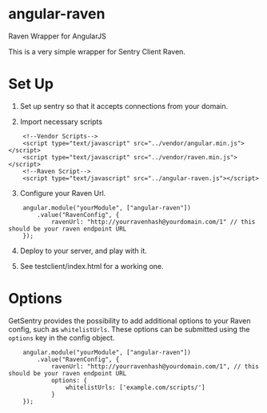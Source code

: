 angular-raven
=============

Raven Wrapper for AngularJS

This is a very simple wrapper for Sentry Client Raven.

Set Up
======

1. Set up sentry so that it accepts connections from your domain.

2. Import necessary scripts
```
    <!--Vendor Scripts-->
    <script type="text/javascript" src="../vendor/angular.min.js"></script>
    <script type="text/javascript" src="../vendor/raven.min.js"></script>
    <!--Raven Script-->
    <script type="text/javascript" src="../angular-raven.js"></script>
``` 


3. Configure your Raven Url.
```
    angular.module("yourModule", ["angular-raven"])
        .value("RavenConfig", {
            ravenUrl: "http://yourravenhash@yourdomain.com/1" // this should be your raven endpoint URL
    }); 
```
4. Deploy to your server, and play with it.

5. See testclient/index.html for a working one.

Options
=======
GetSentry provides the possibility to add additional options to your Raven
config, such as `whitelistUrls`. These options can be submitted using the
`options` key in the config object.

```
    angular.module("yourModule", ["angular-raven"])
        .value("RavenConfig", {
            ravenUrl: "http://yourravenhash@yourdomain.com/1", // this should be your raven endpoint URL
            options: {
                whitelistUrls: ['example.com/scripts/']
            }
    });
```
